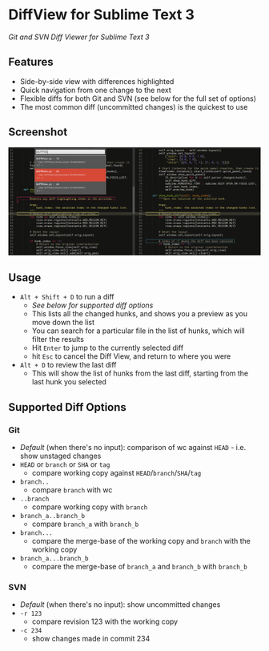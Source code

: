 # DiffView for Sublime Text 3
*Git and SVN Diff Viewer for Sublime Text 3*

## Features
* Side-by-side view with differences highlighted
* Quick navigation from one change to the next
* Flexible diffs for both Git and SVN (see below for the full set of options)
* The most common diff (uncommitted changes) is the quickest to use

## Screenshot

![Screenshot](/img/screen_1.png?raw=true "Screenshot from Git diff")

## Usage
* `Alt + Shift + D` to run a diff
    * *See below for supported diff options*
    * This lists all the changed hunks, and shows you a preview as you move down the list
    * You can search for a particular file in the list of hunks, which will filter the results
    * Hit `Enter` to jump to the currently selected diff
    * hit `Esc` to cancel the Diff View, and return to where you were
* `Alt + D` to review the last diff
    * This will show the list of hunks from the last diff, starting from the last hunk you selected

## Supported Diff Options

### Git
* *Default* (when there's no input): comparison of wc against `HEAD` - i.e. show unstaged changes
* `HEAD` or `branch` or `SHA` or `tag`
    * compare working copy against `HEAD`/`branch`/`SHA`/`tag`
* `branch..`
    * compare `branch` with wc
* `..branch`
    * compare working copy with `branch`
* `branch_a..branch_b`
    * compare `branch_a` with `branch_b`
* `branch...`
    * compare the merge-base of the working copy and `branch` with the working copy
* `branch_a...branch_b`
    * compare the merge-base of `branch_a` and `branch_b` with `branch_b`

### SVN
* *Default* (when there's no input): show uncommitted changes
* `-r 123`
    * compare revision 123 with the working copy
* `-c 234`
    * show changes made in commit 234
